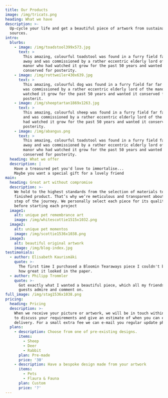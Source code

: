 ```yaml
---
title: Our Products
image: /img/tricats.png
heading: What we have
description: >-
  Up-cycle your life and get a beautiful piece of artwork from sustainable
  sources.
intro:
  blurbs:
    - image: /img/toadstool399x573.jpg
      text: >
        This amazing, colourful toadstool was found in a furry field far far
        away and was commissioned by a rather eccentric elderly lord of the
        manor who had watched it grow for the past 50 years and wanted it
        conserved for posterity.
    - image: /img/rottweiler430x639.jpg
      text: >
        This amazing, colourful dog was found in a furry field far far away and
        was commissioned by a rather eccentric elderly lord of the manor who had
        watched it grow for the past 50 years and wanted it conserved for
        posterit.
    - image: /img/sheeptartan1869x1263.jpg
      text: >
        This amazing, colourful sheep was found in a furry field far far away
        and was commissioned by a rather eccentric elderly lord of the manor who
        had watched it grow for the past 50 years and wanted it conserved for
        posterity.
    - image: /img/abangus.png
      text: >
        This amazing, colourful toadstool was found in a furry field far far
        away and was commissioned by a rather eccentric elderly lord of the
        manor who had watched it grow for the past 50 years and wanted it
        conserved for posterity.
  heading: What we offer
  description: |
    Have a treasured pet you'd love to immortalise...
    Maybe you want a special gift for a lovely friend
main:
  heading: Great art without compromise
  description: >-
    We hold to the highest standards from the selection of materials to the
    finished product. That’s why we’re meticulous and transparent about each
    step of the journey. We personally select each piece for its qualities
    before starting each project
  image1:
    alt: unique pet remembrance art
    image: /img/whitescottie1515x1032.png
  image2:
    alt: unique pet momentos
    image: /img/scottie1536x1038.png
  image3:
    alt: beautiful original artwork
    image: /img/blog-index.jpg
testimonials:
  - author: Elisabeth Kaurismäki
    quote: >-
      The first time I purchased a Bloomin Tearaways piece I couldn't believe
      how great it looked in the paper.
  - author: Philipp Trommler
    quote: >-
      Got exactly what I wanted a beautiful piece, which all my friends and
      guests admire and comment on.
full_image: /img/stag1536x1038.png
pricing:
  heading: Pricing
  description: >-
    When we receive your picture or artwork, we will be in touch within 24 hours
    to discuss your requirements and give an estimate of when you can expect
    delivery. For a small extra fee we can e-mail you regular update photos.
  plans:
    - description: Choose from one of pre-existing designs.
      items:
        - Sheep
        - Deer
        - Rabbit
      plan: Pre-made
      price: '30'
    - description: Have a bespoke design made from your artwork
      items:
        - Pets
        - Flaura & Fauna
      plan: Custom
      price: '?'
---
```



